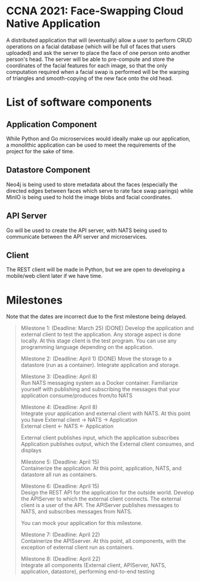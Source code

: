 # CCNA 2021: Face-Swapping Cloud Native Application
A distributed application that will (eventually) allow a user to perform CRUD operations on a facial database (which will be full of faces that users uploaded) and ask the server to place the face of one person onto another person's head.
The server will be able to pre-compute and store the coordinates of the facial features for each image, so that the only computation required when a facial swap is performed will be the warping of triangles and smooth-copying of the new face onto the old head.

# List of software components
## Application Component
While Python and Go microservices would ideally make up our application, a monolithic application can be used to meet the requirements of the project for the sake of time.
## Datastore Component
Neo4j is being used to store metadata about the faces (especially the directed edges between faces which serve to rate face swap parings) whlie MinIO is being used to hold the image blobs and facial coordinates.
## API Server
Go will be used to create the API server, with NATS being used to communicate between the API server and microservices.
## Client
The REST client will be made in Python, but we are open to developing a mobile/web client later if we have time.

# Milestones
Note that the dates are incorrect due to the first milestone being delayed.
> Milestone 1: (Deadline: March 25) (DONE)
> Develop the application and external client to test the application. Any storage aspect is done locally. At this stage client is the test program. You can use any programming language depending on the application. 
>                                                                             
> Milestone 2: (Deadline: April 1) (DONE)
> Move the storage to a datastore (run as a container). Integrate application and storage.
>                                                                             
> Milestone 3: (Deadline: April 8)                                            
> Run NATS messaging system as a Docker container. Familiarize yourself with publishing and subscribing the messages that your application consume/produces from/to NATS
>                                                                             
> Milestone 4: (Deadline: April 8)                                            
> Integrate your application and external client with NATS. At this point you have
> External client -> NATS -> Application                                      
> External client <- NATS <- Application                                      
>                                                                             
> External client publishes input, which the application subscribes           
> Application publishes output, which the External client consumes, and displays
>                                                                             
> Milestone 5: (Deadline: April 15)                                           
> Containerize the application. At this point, application, NATS, and datastore all run as containers.
>                                                                             
> Milestone 6: (Deadline: April 15)                                           
> Design the REST API for the application for the outside world. Develop the APIServer to which the external client connects. The external client is a user of the API. The APIServer publishes messages to NATS, and subscribes messages from NATS. 
>                                                                             
> You can mock your application for this milestone.                           
>                                                                             
> Milestone 7: (Deadline: April 22)                                           
> Containerize the APISserver. At this point, all components, with the exception of external client run as containers.
>                                                                             
> Milestone 8: (Deadline: April 22)                                           
> Integrate all components (External client, APIServer, NATS, application, datastore), performing end-to-end testing
>                               
